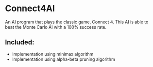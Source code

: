 




# Connect4AI
An AI program that plays the classic game, Connect 4. This AI is able to beat the Monte Carlo AI with a 100% success rate.

Included:
--------
* Implementation using minimax algorithm
* Implementation using alpha-beta pruning algorithm
